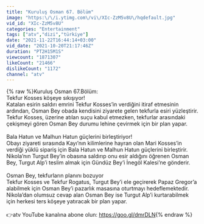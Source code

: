 ```yaml
---
title: "Kuruluş Osman 67. Bölüm"
image: "https:\/\/i.ytimg.com\/vi\/XIc-ZzM5v8U\/hqdefault.jpg"
vid_id: "XIc-ZzM5v8U"
categories: "Entertainment"
tags: ["atv","dizi","türkiye"]
date: "2021-11-22T16:44:14+03:00"
vid_date: "2021-10-20T21:17:46Z"
duration: "PT2H15M1S"
viewcount: "1871307"
likeCount: "21466"
dislikeCount: "1172"
channel: "atv"
---
```

{% raw %}Kuruluş Osman 67.Bölüm:<br />Tekfur Kosses köşeye sıkışıyor!<br />Katalan esirin saldırı emrini Tekfur Kosses’in verdiğini itiraf etmesinin ardından, Osman Bey obada kendisini ziyarete gelen tekfurla esiri yüzleştirir. Tekfur Kosses, üzerine atılan suçu kabul etmezken, tekfurlar arasındaki çekişmeyi gören Osman Bey durumu lehine çevirmek için bir plan yapar. <br /><br />Bala Hatun ve Malhun Hatun güçlerini birleştiriyor!<br />Obayı ziyareti sırasında Kayı’nın kilimlerine hayran olan Mari Kosses’in verdiği yüklü sipariş için Bala Hatun ve Malhun Hatun güçlerini birleştirir. Nikola’nın Turgut Bey’in obasına saldırıp onu esir aldığını öğrenen Osman Bey, Turgut Alp’i teslim almak için Gündüz Bey’i İnegöl Kalesi’ne gönderir. <br /><br />Osman Bey, tekfurların planını bozuyor<br />Tekfur Kosses ve Tekfur Rogatus, Turgut Bey’i ele geçirerek Papaz Gregor’a alabilmek için Osman Bey’i pazarlık masasına oturtmayı hedeflemektedir. Nikola’dan olumsuz cevap alan Osman Bey ise Turgut Alp’i kurtarabilmek için herkesi ters köşeye yatıracak bir plan yapar.<br /><br />👉atv YouTube kanalına abone olun: <a rel="nofollow" target="blank" href="https://goo.gl/dmrDLN">https://goo.gl/dmrDLN</a>{% endraw %}
